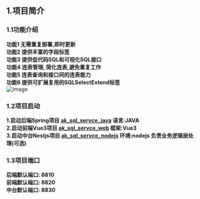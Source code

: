 ## 1.项目简介
### 1.1功能介绍
**功能1 无需重复部署,即时更新<br/>**
**功能2 提供丰富的字段标签<br/>**
**功能3 提供低代码SQL和可视化SQL接口<br/>**
**功能4 连表管理, 简化连表,避免重复工作<br/>**
**功能5 连表查询和接口间的连表能力<br/>**
**功能6 提供可扩展复用的SQLSelectExtend标签<br/>**
![image](https://github.com/939446256/ak_sql_servce_web/assets/18087848/c4d7e7cf-cad6-4ae3-960b-ec3ca4b0bd11)

### 1.2项目启动
**1.启动后端Spring项目 <a href="https://github.com/939446256/ak_sql_servce_java">ak_sql_servce_java</a> 语言:JAVA<br/>**
**2.启动前端Vue3项目 <a href="https://github.com/939446256/ak_sql_servce_web">ak_sql_servce_web</a> 框架:Vue3**<br/>
**3.启动中台Nestjs项目  <a href="https://github.com/939446256/ak_sql_servce_nodejs">ak_sql_servce_nodejs</a> 环境:nodejs 负责业务逻辑层处理(可选)**

 
### 1.3项目端口
**后端默认端口: 8810<br/>**
**前端默认端口: 8820<br/>**
**中台默认端口: 8830<br/>**




